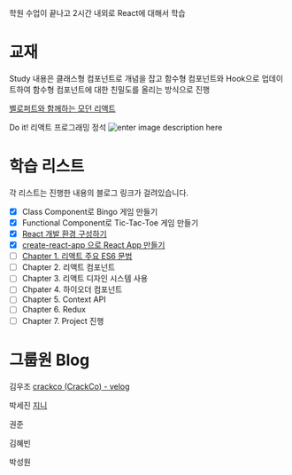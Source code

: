 학원 수업이 끝나고 2시간 내외로 React에 대해서 학습

# 교재

Study 내용은 클래스형 컴포넌트로 개념을 잡고 함수형 컴포넌트와 Hook으로 업데이트하여 함수형 컴포넌트에 대한 친밀도를 올리는 방식으로 진행

[벨로퍼트와 함께하는 모던 리액트](https://react.vlpt.us/)

Do it! 리액트 프로그래밍 정석
![enter image description here](https://s3.us-west-2.amazonaws.com/secure.notion-static.com/6ba40984-d25f-4e13-8ad3-909aecb26094/Untitled.png?X-Amz-Algorithm=AWS4-HMAC-SHA256&X-Amz-Credential=AKIAT73L2G45O3KS52Y5/20200919/us-west-2/s3/aws4_request&X-Amz-Date=20200919T074728Z&X-Amz-Expires=86400&X-Amz-Signature=1050b5c06756a400ae5ab5d6a40d0f6e36b81e5a0ec64e31e5bf54d7641ecda8&X-Amz-SignedHeaders=host&response-content-disposition=filename%20=%22Untitled.png%22)

# 학습 리스트

각 리스트는 진행한 내용의 블로그 링크가 걸려있습니다.

-   [x] Class Component로 Bingo 게임 만들기
-   [x] Functional Component로 Tic-Tac-Toe 게임 만들기
-   [x] [React 개발 환경 구성하기](https://velog.io/@crackco/React-%EA%B0%9C%EB%B0%9C-%ED%99%98%EA%B2%BD-%EA%B5%AC%EC%84%B1%ED%95%98%EA%B8%B0)
-   [x] [create-react-app 으로 React App 만들기](https://velog.io/@crackco/2.-React-%EB%AC%B4%EC%9E%91%EC%A0%95-React-App-%EC%83%9D%EC%84%B1%ED%95%98%EA%B8%B0)
-   [ ] [Chapter 1. 리액트 주요 ES6 문법](https://velog.io/@crackco/series/%EC%A7%9A%EB%8B%A4-ES6)
-   [ ] Chapter 2. 리액트 컴포넌트
-   [ ] Chapter 3. 리액트 디자인 시스템 사용
-   [ ] Chpater 4. 하이오더 컴포넌트
-   [ ] Chapter 5. Context API
-   [ ] Chapter 6. Redux
-   [ ] Chapter 7. Project 진행

# 그룹원 Blog

김우조 [crackco (CrackCo) - velog](https://velog.io/@crackco)

박세진 [지니](https://jin-vv.tistory.com/)

권준

김혜빈

박성원